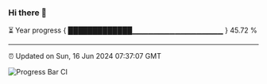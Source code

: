 ### Hi there 👋

⏳ Year progress { █████████████▁▁▁▁▁▁▁▁▁▁▁▁▁▁▁▁▁ } 45.72 %

---

⏰ Updated on Sun, 16 Jun 2024 07:37:07 GMT

![Progress Bar CI](https://github.com/IshwaranRudhara/GIT-ACTION/workflows/Progress%20Bar%20CI/badge.svg)
